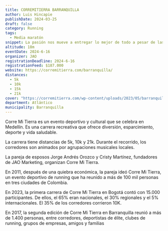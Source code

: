 ```yaml
---
title: CORREMITIERRA BARRANQUILLA 
author: Luis Hincapie
publishDate: 2024-03-25
draft: false
category: Running
tags:
  - Media maratón
snippet: La pasión nos mueve a entregar lo mejor de todo a pesar de las circunstancia que nos traiga el camino en el día a día. Cuando nada ni nadie puede parar tu pasión por correr, te enfrentas a lo que tienes por dentro.
altitude: 18m
eventDate: 2024-6-16
organizer: JAO
registrationDeadline: 2024-6-16
registrationFeed: $187.000
website: https://corremitierra.com/barranquilla/
distances:
  - 5k
  - 10k
  - 15k
  - 21k
cover: "https://corremitierra.com/wp-content/uploads/2023/05/barranquilla.jpg"
department: Atlántico
municipality: Barranquilla
---
```


Corre Mi Tierra es un evento deportivo y cultural que se celebra en Medellín. Es una carrera recreativa que ofrece
diversión, esparcimiento, deporte y vida saludable.

La carrera tiene distancias de 5k, 10k y 21k. Durante el recorrido, los corredores son animados por agrupaciones
musicales locales.

La pareja de esposos Jorge Andrés Orozco y Cristy Martínez, fundadores de JAO Marketing, organizan Corre Mi Tierra.

En 2011, después de una quiebra económica, la pareja ideó Corre Mi Tierra, un evento deportivo de running que ha reunido
a más de 100 mil personas en tres ciudades de Colombia.

En 2023, la primera carrera de Corre Mi Tierra en Bogotá contó con 15.000 participantes. De ellos, el 65% eran
nacionales, el 30% regionales y el 5% internacionales. El 35% de los corredores corrieron 10K.

En 2017, la segunda edición de Corre Mi Tierra en Barranquilla reunió a más de 1.400 personas, entre corredores,
deportistas de élite, clubes de running, grupos de empresas, amigos y familias